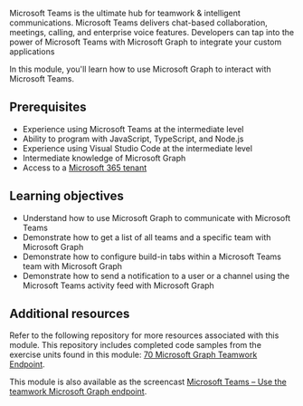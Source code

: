 Microsoft Teams is the ultimate hub for teamwork & intelligent communications. Microsoft Teams delivers chat-based collaboration, meetings, calling, and enterprise voice features. Developers can tap into the power of Microsoft Teams with Microsoft Graph to integrate your custom applications

In this module, you'll learn how to use Microsoft Graph to interact with Microsoft Teams.

## Prerequisites

- Experience using Microsoft Teams at the intermediate level
- Ability to program with JavaScript, TypeScript, and Node.js
- Experience using Visual Studio Code at the intermediate level
- Intermediate knowledge of Microsoft Graph
- Access to a [Microsoft 365 tenant](https://developer.microsoft.com/office/dev-program?ocid=MSlearn)

## Learning objectives

- Understand how to use Microsoft Graph to communicate with Microsoft Teams
- Demonstrate how to get a list of all teams and a specific team with Microsoft Graph
- Demonstrate how to configure build-in tabs within a Microsoft Teams team with Microsoft Graph
- Demonstrate how to send a notification to a user or a channel using the Microsoft Teams activity feed with Microsoft Graph

## Additional resources

Refer to the following repository for more resources associated with this module. This repository includes completed code samples from the exercise units found in this module: [70 Microsoft Graph Teamwork Endpoint](https://github.com/OfficeDev/TrainingContent/tree/master/Teams/70%20Microsoft%20Graph%20Teamwork%20Endpoint).

This module is also available as the screencast [Microsoft Teams – Use the teamwork Microsoft Graph endpoint](https://youtube.com/playlist?list=PLWZJrkeLOrbZnS7i-mjIbAP9DXlo9YNBc).